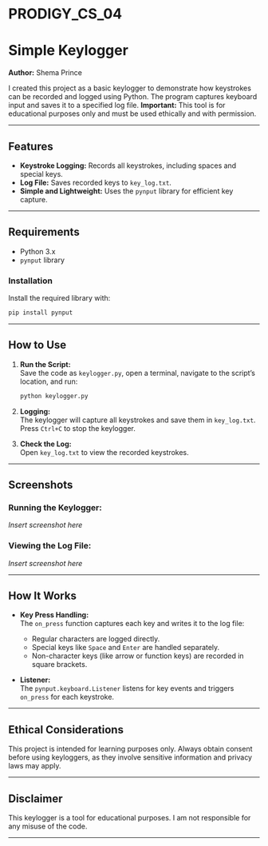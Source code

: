 # PRODIGY_CS_04


# Simple Keylogger

**Author:** Shema Prince  

I created this project as a basic keylogger to demonstrate how keystrokes can be recorded and logged using Python. The program captures keyboard input and saves it to a specified log file. 
**Important:** This tool is for educational purposes only and must be used ethically and with permission.

---

## Features

- **Keystroke Logging:** Records all keystrokes, including spaces and special keys.  
- **Log File:** Saves recorded keys to `key_log.txt`.  
- **Simple and Lightweight:** Uses the `pynput` library for efficient key capture.

---

## Requirements

- Python 3.x  
- `pynput` library  

### Installation  
Install the required library with:  
```bash
pip install pynput
```

---

## How to Use

1. **Run the Script:**  
   Save the code as `keylogger.py`, open a terminal, navigate to the script’s location, and run:  
   ```bash
   python keylogger.py
   ```

2. **Logging:**  
   The keylogger will capture all keystrokes and save them in `key_log.txt`.  
   Press `Ctrl+C` to stop the keylogger.

3. **Check the Log:**  
   Open `key_log.txt` to view the recorded keystrokes.

---

## Screenshots

### Running the Keylogger:  
*Insert screenshot here*  

### Viewing the Log File:  
*Insert screenshot here*  

---

## How It Works

- **Key Press Handling:**  
  The `on_press` function captures each key and writes it to the log file:
  - Regular characters are logged directly.  
  - Special keys like `Space` and `Enter` are handled separately.  
  - Non-character keys (like arrow or function keys) are recorded in square brackets.

- **Listener:**  
  The `pynput.keyboard.Listener` listens for key events and triggers `on_press` for each keystroke.

---

## Ethical Considerations

This project is intended for learning purposes only. Always obtain consent before using keyloggers, as they involve sensitive information and privacy laws may apply.

---

## Disclaimer

This keylogger is a tool for educational purposes. I am not responsible for any misuse of the code.

---
